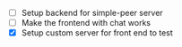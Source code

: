 - [ ] Setup backend for simple-peer server
- [ ] Make the frontend with chat works
- [x] Setup custom server for front end to test
